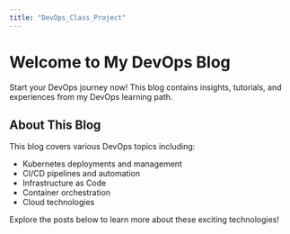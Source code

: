 ```yaml
---
title: "DevOps_Class_Project"
---
```


# Welcome to My DevOps Blog

Start your DevOps journey now! This blog contains insights, tutorials, and experiences from my DevOps learning path.

## About This Blog

This blog covers various DevOps topics including:
- Kubernetes deployments and management
- CI/CD pipelines and automation
- Infrastructure as Code
- Container orchestration
- Cloud technologies

Explore the posts below to learn more about these exciting technologies!

